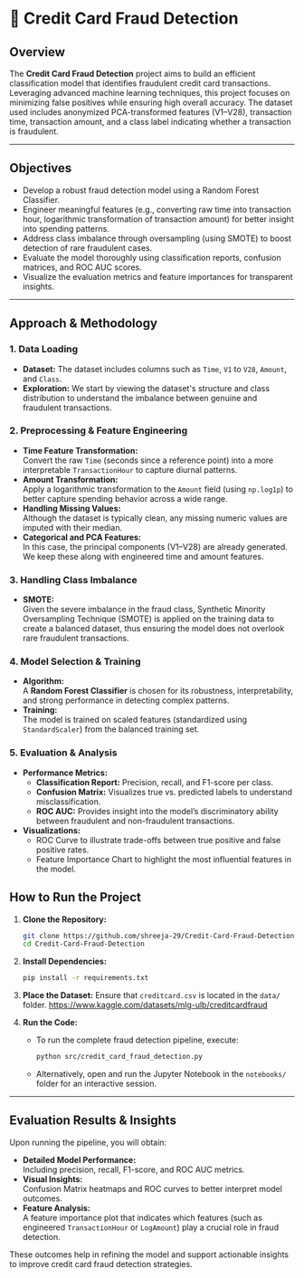 # 🚨 Credit Card Fraud Detection

## Overview

The **Credit Card Fraud Detection** project aims to build an efficient classification model that identifies fraudulent credit card transactions. Leveraging advanced machine learning techniques, this project focuses on minimizing false positives while ensuring high overall accuracy. The dataset used includes anonymized PCA-transformed features (V1–V28), transaction time, transaction amount, and a class label indicating whether a transaction is fraudulent.

---

## Objectives

- Develop a robust fraud detection model using a Random Forest Classifier.
- Engineer meaningful features (e.g., converting raw time into transaction hour, logarithmic transformation of transaction amount) for better insight into spending patterns.
- Address class imbalance through oversampling (using SMOTE) to boost detection of rare fraudulent cases.
- Evaluate the model thoroughly using classification reports, confusion matrices, and ROC AUC scores.
- Visualize the evaluation metrics and feature importances for transparent insights.

---

## Approach & Methodology

### 1. Data Loading
- **Dataset:** The dataset includes columns such as `Time`, `V1` to `V28`, `Amount`, and `Class`.
- **Exploration:** We start by viewing the dataset's structure and class distribution to understand the imbalance between genuine and fraudulent transactions.

### 2. Preprocessing & Feature Engineering
- **Time Feature Transformation:**  
  Convert the raw `Time` (seconds since a reference point) into a more interpretable `TransactionHour` to capture diurnal patterns.
- **Amount Transformation:**  
  Apply a logarithmic transformation to the `Amount` field (using `np.log1p`) to better capture spending behavior across a wide range.
- **Handling Missing Values:**  
  Although the dataset is typically clean, any missing numeric values are imputed with their median.
- **Categorical and PCA Features:**  
  In this case, the principal components (V1–V28) are already generated. We keep these along with engineered time and amount features.

### 3. Handling Class Imbalance
- **SMOTE:**  
  Given the severe imbalance in the fraud class, Synthetic Minority Oversampling Technique (SMOTE) is applied on the training data to create a balanced dataset, thus ensuring the model does not overlook rare fraudulent transactions.

### 4. Model Selection & Training
- **Algorithm:**  
  A **Random Forest Classifier** is chosen for its robustness, interpretability, and strong performance in detecting complex patterns.
- **Training:**  
  The model is trained on scaled features (standardized using `StandardScaler`) from the balanced training set.

### 5. Evaluation & Analysis
- **Performance Metrics:**  
  - **Classification Report:** Precision, recall, and F1-score per class.
  - **Confusion Matrix:** Visualizes true vs. predicted labels to understand misclassification.
  - **ROC AUC:** Provides insight into the model’s discriminatory ability between fraudulent and non-fraudulent transactions.
- **Visualizations:**  
  - ROC Curve to illustrate trade-offs between true positive and false positive rates.
  - Feature Importance Chart to highlight the most influential features in the model.



## How to Run the Project

1. **Clone the Repository:**
   ```bash
   git clone https://github.com/shreeja-29/Credit-Card-Fraud-Detection.git
   cd Credit-Card-Fraud-Detection
   ```

2. **Install Dependencies:**
   ```bash
   pip install -r requirements.txt
   ```

3. **Place the Dataset:**
   Ensure that `creditcard.csv` is located in the `data/` folder.
      https://www.kaggle.com/datasets/mlg-ulb/creditcardfraud
4. **Run the Code:**
   - To run the complete fraud detection pipeline, execute:
     ```bash
     python src/credit_card_fraud_detection.py
     ```
   - Alternatively, open and run the Jupyter Notebook in the `notebooks/` folder for an interactive session.

---

## Evaluation Results & Insights

Upon running the pipeline, you will obtain:
- **Detailed Model Performance:**  
  Including precision, recall, F1-score, and ROC AUC metrics.
- **Visual Insights:**  
  Confusion Matrix heatmaps and ROC curves to better interpret model outcomes.
- **Feature Analysis:**  
  A feature importance plot that indicates which features (such as engineered `TransactionHour` or `LogAmount`) play a crucial role in fraud detection.

These outcomes help in refining the model and support actionable insights to improve credit card fraud detection strategies.

